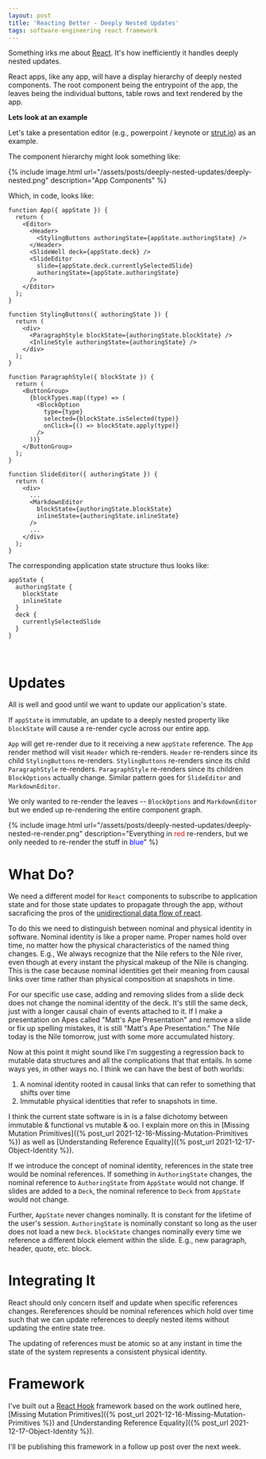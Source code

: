 ```yaml
---
layout: post
title: 'Reacting Better - Deeply Nested Updates'
tags: software-engineering react framework
---
```


Something irks me about [React](https://reactjs.org/). It's how inefficiently it handles deeply nested updates.

React apps, like any app, will have a display hierarchy of deeply nested components. The root component being the entrypoint of the app, the leaves being the individual buttons, table rows and text rendered by the app.

**Lets look at an example**

Let's take a presentation editor (e.g., powerpoint / keynote or [strut.io](https://strut.io)) as an example.

The component hierarchy might look something like:

{% include image.html url="/assets/posts/deeply-nested-updates/deeply-nested.png" description="App Components" %}

Which, in code, looks like:

```tsx
function App({ appState }) {
  return (
    <Editor>
      <Header>
        <StylingButtons authoringState={appState.authoringState} />
      </Header>
      <SlideWell deck={appState.deck} />
      <SlideEditor
        slide={appState.deck.currentlySelectedSlide}
        authoringState={appState.authoringState}
      />
    </Editor>
  );
}

function StylingButtons({ authoringState }) {
  return (
    <div>
      <ParagraphStyle blockState={authoringState.blockState} />
      <InlineStyle authoringState={authoringState} />
    </div>
  );
}

function ParagraphStyle({ blockState }) {
  return (
    <ButtonGroup>
      {blockTypes.map((type) => (
        <BlockOption
          type={type}
          selected={blockState.isSelected(type)}
          onClick={() => blockState.apply(type)}
        />
      ))}
    </ButtonGroup>
  );
}

function SlideEditor({ authoringState }) {
  return (
    <div>
      ...
      <MarkdownEditor
        blockState={authoringState.blockState}
        inlineState={authoringState.inlineState}
      />
      ...
    </div>
  );
}
```

The corresponding application state structure thus looks like:

```
appState {
  authoringState {
    blockState
    inlineState
  }
  deck {
    currentlySelectedSlide
  }
}
```

<br/>

# Updates

All is well and good until we want to update our application's state.

If `appState` is immutable, an update to a deeply nested property like `blockState` will cause a re-render cycle across our entire app.

`App` will get re-render due to it receiving a new `appState` reference. The `App` render method will visit `Header` which re-renders. `Header` re-renders since its child `StylingButtons` re-renders. `StylingButtons` re-renders since its child `ParagraphStyle` re-renders. `ParagraphStyle` re-renders since its children `BlockOptions` actually change. Similar pattern goes for `SlideEditor` and `MarkdownEditor`.

We only wanted to re-render the leaves -- `BlockOptions` and `MarkdownEditor` but we ended up re-rendering the entire component graph.

{% include image.html url="/assets/posts/deeply-nested-updates/deeply-nested-re-render.png" description="Everything in <font color='red'>red</font> re-renders, but we only needed to re-render the stuff in <font color='blue'>blue</font>" %}

# What Do?

We need a different model for `React` components to subscribe to application state and for those state updates to propagate through the app, without sacraficing the pros of the [unidirectional data flow of react](https://reactjs.org/docs/thinking-in-react.html).

To do this we need to distinguish between nominal and physical identity in software. Nominal identity is like a proper name. Proper names hold over time, no matter how the physical characteristics of the named thing changes. E.g., We always recognize that the Nile refers to the Nile river, even though at every instant the physical makeup of the Nile is changing. This is the case because nominal identities get their meaning from causal links over time rather than physical composition at snapshots in time.

For our specific use case, adding and removing slides from a slide deck does not change the nominal identity of the deck. It's still the same deck, just with a longer causal chain of events attached to it. If I make a presentation on Apes called "Matt's Ape Presentation" and remove a slide or fix up spelling mistakes, it is still "Matt's Ape Presentation." The Nile today is the Nile tomorrow, just with some more accumulated history.

Now at this point it might sound like I'm suggesting a regression back to mutable data structures and all the complications that that entails. In some ways yes, in other ways no. I think we can have the best of both worlds:

1. A nominal identity rooted in causal links that can refer to something that shifts over time
2. Immutable physical identities that refer to snapshots in time.

I think the current state software is in is a false dichotomy between immutable & functional vs mutable & oo. I explain more on this in [Missing Mutation Primitives]({% post_url 2021-12-16-Missing-Mutation-Primitives %}) as well as [Understanding Reference Equality]({% post_url 2021-12-17-Object-Identity %}).

If we introduce the concept of nominal identity, references in the state tree would be nominal references. If something in `AuthoringState` changes, the nominal reference to `AuthoringState` from `AppState` would not change. If slides are added to a `Deck`, the nominal reference to `Deck` from `AppState` would not change.

Further, `AppState` never changes nominally. It is constant for the lifetime of the user's session. `AuthoringState` is nominally constant so long as the user does not load a new `Deck`. `blockState` changes nominally every time we reference a different block element within the slide. E.g., new paragraph, header, quote, etc. block.

# Integrating It

React should only concern itself and update when specific references changes. Rereferences should be nominal references which hold over time such that we can update references to deeply nested items without updating the entire state tree.

The updating of references must be atomic so at any instant in time the state of the system represents a consistent physical identity.

# Framework

I've built out a [React Hook](https://reactjs.org/docs/hooks-intro.html) framework based on the work outlined here, [Missing Mutation Primitives]({% post_url 2021-12-16-Missing-Mutation-Primitives %}) and [Understanding Reference Equality]({% post_url 2021-12-17-Object-Identity %}).

I'll be publishing this framework in a follow up post over the next week.

<!-- TODO next post -->
